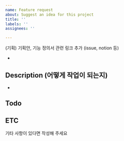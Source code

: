 ```yaml
---
name: Feature request
about: Suggest an idea for this project
title: ''
labels: ''
assignees: ''

---
```


(기획) 기획안, 기능 정의서 관련 링크 추가 (issue, notion 등)
- [](url)

## Description (어떻게 작업이 되는지)
<!-- 설명을 작성해 주세요. -->
- 

## Todo

## ETC
기타 사항이 있다면 작성해 주세요

